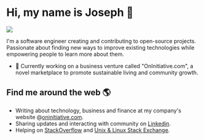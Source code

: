 # Hi, my name is Joseph 👋

![](https://visitor-badge.glitch.me/badge?page_id=jlugogarcia.jlugogarcia)

I'm a software engineer creating and contributing to open-source projects. Passionate about finding new ways to improve existing technologies while empowering people to learn more about them.

- 🔭 Currently working on a business venture called "OnInitiative.com", a novel marketplace to promote sustainable living and community growth.

## Find me around the web 🌎

- Writing about technology, business and finance at my company's website @[oninitiative.com](https://www.oninitiative.com/learn/).
- Sharing updates and interacting with community on [Linkedin](https://www.linkedin.com/in/jalugo/).
- Helping on [StackOverflow](https://stackoverflow.com/users/6918459/jos%c3%a9-lugo?tab=profile) and  [Unix & Linux Stack Exchange](https://unix.stackexchange.com/users/462671/jos%c3%a9-lugo?tab=profile).
